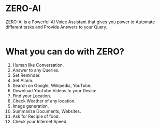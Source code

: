 # ZERO-AI
ZERO-AI is a Powerful AI Voice Assistant that gives you power to Automate different tasks and Provide Answers to your Query.
<br><br>
# What you can do with ZERO?
1. Human like Conversation.
2. Answer to any Queries.
3. Set Reminder.
4. Set Alarm.
5. Search on Google, Wikipedia, YouTube.
6. Download YouTube Videos to your Device.
7. Find your Location.
8. Check Weather of any location.
9. Image generation.
10. Summarize Documents, Websites.
11. Ask for Recipie of food.
12. Check your Internet Speed.

